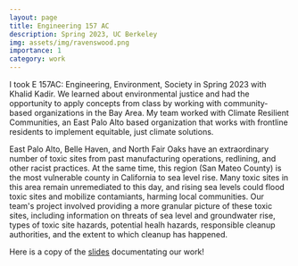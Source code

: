 ```yaml
---
layout: page
title: Engineering 157 AC
description: Spring 2023, UC Berkeley
img: assets/img/ravenswood.png
importance: 1
category: work
---
```


I took E 157AC: Engineering, Environment, Society in Spring 2023 with Khalid Kadir. 
We learned about environmental justice and had the opportunity to apply concepts from class by working with community-based organizations in the Bay Area. My team worked with Climate Resilient Communities, an East Palo Alto based organization that 
works with frontline residents to implement equitable, just climate solutions.

East Palo Alto, Belle Haven, and North Fair Oaks have an extraordinary number of toxic sites from past manufacturing operations, redlining, and other racist practices. At the same time, this region (San Mateo County) is the most vulnerable county in California to sea level rise. Many toxic sites in this area remain unremediated to this day, and rising sea levels could flood toxic sites and mobilize contamiants, harming local communities. Our team's project involved providing a more granular picture of these toxic sites, including information on threats of sea level and groundwater rise, types of toxic site hazards, potential healh hazards, responsible cleanup authorities, and the extent to which cleanup has happened.

Here is a copy of the [slides](https://docs.google.com/presentation/d/1lUZTn5Zh-ubXuOKcEW_z1XfKHKu12K3SjhtL76AhUwU/edit?usp=sharing) documentating our work!



